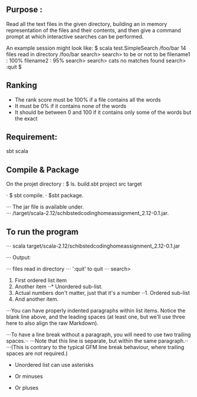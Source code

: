 ## Purpose :
Read all the text files in the given directory,
building an in memory representation of the files and their contents,
and then give a command prompt at which interactive searches can be performed.


An example session might look like:
$ scala test.SimpleSearch /foo/bar 14 files read in directory /foo/bar search>
search> to be or not to be filename1 : 100%
filename2 : 95% search>
search> cats
no matches found search> :quit
$


## Ranking
* The rank score must be 100% if a file contains all the words
* It must be 0% if it contains none of the words
* It should be between 0 and 100 if it contains only some of the words ­ but the exact


## Requirement:
sbt
scala

	

## Compile & Package 
On the projet directory : 
$ ls. 
 build.sbt	project		src		target  

⋅ $ sbt compile. 
⋅ $sbt package. 

⋅⋅⋅ The jar file is available under.    
⋅⋅⋅ /target/scala-2.12/schibstedcodinghomeassignment_2.12-0.1.jar. 

## To run the program
⋅⋅⋅ scala target/scala-2.12/schibstedcodinghomeassignment_2.12-0.1.jar <path to text file> 

⋅⋅⋅ Output:

⋅⋅⋅ files read in directory <path text file>
⋅⋅⋅ ':quit' to quit
⋅⋅⋅ search>


1. First ordered list item
2. Another item
⋅⋅* Unordered sub-list. 
1. Actual numbers don't matter, just that it's a number
⋅⋅1. Ordered sub-list
4. And another item.

⋅⋅⋅You can have properly indented paragraphs within list items. Notice the blank line above, and the leading spaces (at least one, but we'll use three here to also align the raw Markdown).

⋅⋅⋅To have a line break without a paragraph, you will need to use two trailing spaces.⋅⋅
⋅⋅⋅Note that this line is separate, but within the same paragraph.⋅⋅
⋅⋅⋅(This is contrary to the typical GFM line break behaviour, where trailing spaces are not required.)

* Unordered list can use asterisks
- Or minuses
+ Or pluses
